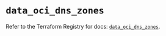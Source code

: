 # `data_oci_dns_zones`

Refer to the Terraform Registry for docs: [`data_oci_dns_zones`](https://registry.terraform.io/providers/oracle/oci/6.18.0/docs/data-sources/dns_zones).
